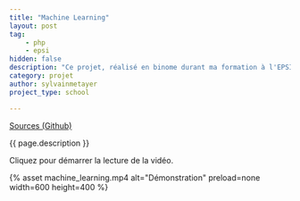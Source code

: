 ```yaml
---
title: "Machine Learning"
layout: post
tag: 
    - php
    - epsi
hidden: false
description: "Ce projet, réalisé en binome durant ma formation à l'EPSI avait pour but de découvrir le fonctionnement des algorithmes de machine learning."
category: projet
author: sylvainmetayer
project_type: school

---
```


[Sources (Github)](https://github.com/EPSIBordeaux/epsi-expert-system)

{{ page.description }}

Cliquez pour démarrer la lecture de la vidéo.

{% asset machine_learning.mp4 alt="Démonstration" preload=none width=600 height=400 %}
